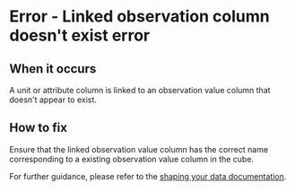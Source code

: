 # Error - Linked observation column doesn't exist error

## When it occurs

A unit or attribute column is linked to an observation value column that doesn't appear to exist.

## How to fix

Ensure that the linked observation value column has the correct name corresponding to a existing observation value column in the cube.    

For further guidance, please refer to the [shaping your data documentation](https://gss-cogs.github.io/csvcubed-docs/external/guides/shape-data/).
